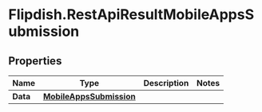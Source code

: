 # Flipdish.RestApiResultMobileAppsSubmission

## Properties

Name | Type | Description | Notes
------------ | ------------- | ------------- | -------------
**Data** | [**MobileAppsSubmission**](MobileAppsSubmission.md) |  | 


